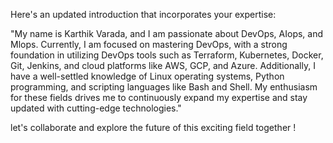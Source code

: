 Here's an updated introduction that incorporates your expertise:

"My name is Karthik Varada, and I am passionate about DevOps, AIops, and Mlops. Currently, 
I am focused on mastering DevOps, with a strong foundation in utilizing 
DevOps tools such as Terraform, Kubernetes, Docker, Git, Jenkins, and cloud platforms like AWS, GCP, and Azure. Additionally,
I have a well-settled knowledge of Linux operating systems, Python programming, and scripting languages like Bash and Shell. 
My enthusiasm for these fields drives me to continuously expand my expertise and stay updated with cutting-edge technologies."

let's collaborate and explore the future of this exciting field together !
